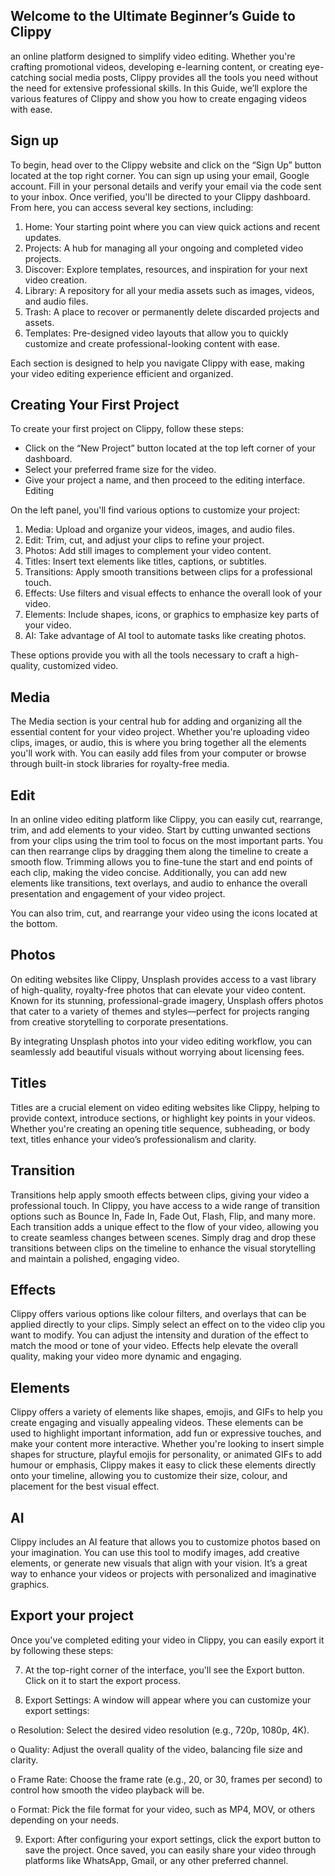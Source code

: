 ## Welcome to the Ultimate Beginner’s Guide to Clippy
an online platform designed to simplify video editing. Whether you're crafting promotional videos, developing e-learning content, or creating eye-catching social media posts, Clippy provides all the tools you need without the need for extensive professional skills. In this Guide, we’ll explore the various features of Clippy and show you how to create engaging videos with ease.
## Sign up
To begin, head over to the Clippy website and click on the “Sign Up” button located at the top right corner. You can sign up using your email, Google account. Fill in your personal details and verify your email via the code sent to your inbox.
Once verified, you'll be directed to your Clippy dashboard. From here, you can access several key sections, including:
1.	Home: Your starting point where you can view quick actions and recent updates.
2.	Projects: A hub for managing all your ongoing and completed video projects.
3.	Discover: Explore templates, resources, and inspiration for your next video creation.
4.	Library: A repository for all your media assets such as images, videos, and audio files.
5.	Trash: A place to recover or permanently delete discarded projects and assets.
6.	Templates: Pre-designed video layouts that allow you to quickly customize and create professional-looking content with ease.

Each section is designed to help you navigate Clippy with ease, making your video editing experience efficient and organized.
## Creating Your First Project 
To create your first project on Clippy, follow these steps:
* Click on the “New Project” button located at the top left corner of your dashboard.
* Select your preferred frame size for the video.
* Give your project a name, and then proceed to the editing interface.
Editing

On the left panel, you'll find various options to customize your project:
1.	Media: Upload and organize your videos, images, and audio files.
2.	Edit: Trim, cut, and adjust your clips to refine your project.
3.	Photos: Add still images to complement your video content.
4.	Titles: Insert text elements like titles, captions, or subtitles.
5.	Transitions: Apply smooth transitions between clips for a professional touch.
6.	Effects: Use filters and visual effects to enhance the overall look of your video.
7.	Elements: Include shapes, icons, or graphics to emphasize key parts of your video.
8.	AI: Take advantage of AI tool to automate tasks like creating photos.

These options provide you with all the tools necessary to craft a high-quality, customized video.

## Media
The Media section is your central hub for adding and organizing all the essential content for your video project. Whether you're uploading video clips, images, or audio, this is where you bring together all the elements you'll work with. You can easily add files from your computer or browse through built-in stock libraries for royalty-free media.

## Edit 
In an online video editing platform like Clippy, you can easily cut, rearrange, trim, and add elements to your video. Start by cutting unwanted sections from your clips using the trim tool to focus on the most important parts. You can then rearrange clips by dragging them along the timeline to create a smooth flow. Trimming allows you to fine-tune the start and end points of each clip, making the video concise. Additionally, you can add new elements like transitions, text overlays, and audio to enhance the overall presentation and engagement of your video project.   

You can also trim, cut, and rearrange your video using the icons located at the bottom.

## Photos
On editing websites like Clippy, Unsplash provides access to a vast library of high-quality, royalty-free photos that can elevate your video content. Known for its stunning, professional-grade imagery, Unsplash offers photos that cater to a variety of themes and styles—perfect for projects ranging from creative storytelling to corporate presentations.

By integrating Unsplash photos into your video editing workflow, you can seamlessly add beautiful visuals without worrying about licensing fees.

## Titles
Titles are a crucial element on video editing websites like Clippy, helping to provide context, introduce sections, or highlight key points in your videos. Whether you're creating an opening title sequence, subheading, or body text, titles enhance your video’s professionalism and clarity.

## Transition
Transitions help apply smooth effects between clips, giving your video a professional touch. In Clippy, you have access to a wide range of transition options such as Bounce In, Fade In, Fade Out, Flash, Flip, and many more. Each transition adds a unique effect to the flow of your video, allowing you to create seamless changes between scenes. Simply drag and drop these transitions between clips on the timeline to enhance the visual storytelling and maintain a polished, engaging video.

## Effects
Clippy offers various options like colour filters, and overlays that can be applied directly to your clips. Simply select an effect on to the video clip you want to modify. You can adjust the intensity and duration of the effect to match the mood or tone of your video. Effects help elevate the overall quality, making your video more dynamic and engaging.

## Elements
Clippy offers a variety of elements like shapes, emojis, and GIFs to help you create engaging and visually appealing videos. These elements can be used to highlight important information, add fun or expressive touches, and make your content more interactive. Whether you're looking to insert simple shapes for structure, playful emojis for personality, or animated GIFs to add humour or emphasis, Clippy makes it easy to click these elements directly onto your timeline, allowing you to customize their size, colour, and placement for the best visual effect.

## AI
Clippy includes an AI feature that allows you to customize photos based on your imagination. You can use this tool to modify images, add creative elements, or generate new visuals that align with your vision. It’s a great way to enhance your videos or projects with personalized and imaginative graphics.

## Export your project
Once you've completed editing your video in Clippy, you can easily export it by following these steps:

7.	At the top-right corner of the interface, you'll see the Export button. Click on it to start the export process.

8.	 Export Settings: A window will appear where you can customize your export settings:

o	Resolution: Select the desired video resolution (e.g., 720p, 1080p, 4K).

o	Quality: Adjust the overall quality of the video, balancing file size and clarity.

o	Frame Rate: Choose the frame rate (e.g., 20, or 30, frames per second) to control how smooth the video playback will be.

o	Format: Pick the file format for your video, such as MP4, MOV, or others depending on your needs.

9.	Export: After configuring your export settings, click the export button to save the project. Once saved, you can easily share your video through platforms like WhatsApp, Gmail, or any other preferred channel.
                                                                           






